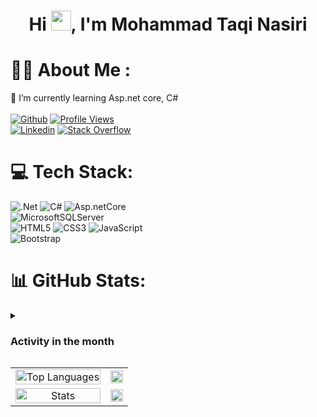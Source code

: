 <h1 align="center">Hi <img src="https://media.giphy.com/media/hvRJCLFzcasrR4ia7z/giphy.gif" width="32">, I'm Mohammad Taqi Nasiri</h1>

# 👨‍💻 About Me :
🌱 I’m currently learning Asp.net core, C# </br></br>
[![Github](https://img.shields.io/github/followers/NasiriMohammadTaqi?logo=github&style=for-the-badge&color=0891b2&labelColor=1c1917)](https://www.github.com/NasiriMohammadTaqi) 
[![Profile Views](https://komarev.com/ghpvc/?username=nasirimohammadtaqi&&style=for-the-badge)](https://stackoverflow.com/users/16142793) <br>
[![Linkedin](https://img.shields.io/badge/-linkedin-0077B5?style=for-the-badge&logo=linkedin&logoColor=white)](https://www.linkedin.com/in/mohammadtaqinasiri)
[![Stack Overflow](https://img.shields.io/badge/-Stackoverflow-FE7A16?style=for-the-badge&logo=stack-overflow&logoColor=white)](https://stackoverflow.com/users/16142793)

# 💻 Tech Stack:

 ![.Net](https://img.shields.io/badge/.NET-5C2D91?style=for-the-badge&logo=.net&logoColor=white)
 ![C#](https://img.shields.io/badge/c%23-%23239120?style=for-the-badge&logo=c-sharp&logoColor=white) 
 ![Asp.netCore](https://img.shields.io/badge/Asp.net%20core-3a0bbd?style=for-the-badge&logo=.net&logoColor=white) </br> 
 ![MicrosoftSQLServer](https://img.shields.io/badge/Microsoft%20SQL%20Sever-CC2927?style=for-the-badge&logo=microsoft%20sql%20server&logoColor=white) </br>
 ![HTML5](https://img.shields.io/badge/html5-%23E34F26?style=for-the-badge&logo=html5&logoColor=white) 
 ![CSS3](https://img.shields.io/badge/css3-%231572B6?style=for-the-badge&logo=css3&logoColor=white) 
 ![JavaScript](https://img.shields.io/badge/javascript-F7DF1E?style=for-the-badge&logo=javascript&logoColor=white) </br>
 ![Bootstrap](https://img.shields.io/badge/Bootstrap-7952B3?style=for-the-badge&logo=Bootstrap&logoColor=white)
 
# 📊 GitHub Stats:
 
<details>
  <summary><h3>Activity in the month</h3></summary>
  <td align="center" colspan=""><a href="https://github.com/nasirimohammadtaqi"><img style="width:100%" src="https://github-readme-activity-graph.cyclic.app/graph/?username=nasirimohammadtaqi&bg_color=0D1117&color=58A5FE&line=58A5FE&point=FFFFFF" alt="Stats"></a>
</details>
<div align="center">
<table>
<tr>
<td align="center"><a href="https://github.com/nasirimohammadtaqi"><img  style="width:100%" src="https://github-readme-stats.vercel.app/api/top-langs/?username=NasiriMohammadTaqi&theme=github_dark&include_all_commits=true&count_private=true&layout=demo" alt="Top Languages"></a></td>
<td align="center"><a href="https://github.com/nasirimohammadtaqi"><img style="width:100%" src="https://github-profile-summary-cards.vercel.app/api/cards/profile-details?username=nasirimohammadtaqi&theme=github_dark&show_icons=true" /></a></td>
</tr>
<tr>
<td align="center"><a href="https://github.com/nasirimohammadtaqi"><img style="width:100%" src="https://github-readme-stats.vercel.app/api?username=NasiriMohammadTaqi&theme=github_dark&include_all_commits=true&count_private=true" alt="Stats"></a></td>
<td align="center"><a href="https://github.com/nasirimohammadtaqi"><img style="width:100%" src="https://github-readme-streak-stats.herokuapp.com/?user=nasirimohammadtaqi&theme=github-dark-blue" ali" /></a></td>
</tr>
</table>
</div>
